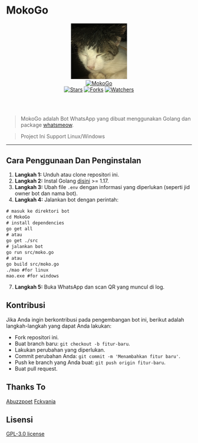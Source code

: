 # MokoGo

<div align="center">
  <img src="./static/logo.jpg" width="30%" alt="Logo Moko"><br>
  <a href="#"><img alt="MokoGo" src="https://img.shields.io/badge/MokoGo-blue?colorA=%23ff0000&colorB=%23017e40&style=for-the-badge"></a><br>
  <a href="https://github.com/Abuzzpoet/MokoGo/stargazers"><img alt="Stars" src="https://img.shields.io/github/stars/Abuzzpoet/MokoGo?style=flat-square"></a>
  <a href="https://github.com/Abuzzpoet/MokoGo/network/members"><img alt="Forks" src="https://img.shields.io/github/forks/Abuzzpoet/MokoGo?style=flat-square"></a>
  <a href="https://github.com/Abuzzpoet/MokoGo/watchers"><img alt="Watchers" src="https://img.shields.io/github/watchers/Abuzzpoet/MokoGo?style=flat-square"></a>
</div>

<br><br>
> <p>MokoGo adalah Bot WhatsApp yang dibuat menggunakan Golang dan package <a href="https://github.com/tulir/whatsmeow" target="_blank">whatsmeow</a>.</p>

> <p>Project Ini Support Linux/Windows</p>

___

## Cara Penggunaan Dan Penginstalan

1. **Langkah 1:** Unduh atau clone repositori ini.
3. **Langkah 2:** Instal Golang [disini](https://go.dev/doc/install)  >= 1.17.
4. **Langkah 3:** Ubah file `.env` dengan informasi yang diperlukan (seperti jid owner bot dan nama bot).
5. **Langkah 4:** Jalankan bot dengan perintah:
```shell
# masuk ke direktori bot
cd MokoGo
# install dependencies
go get all 
# atau
go get ./src
# jalankan bot
go run src/moko.go
# atau
go build src/moko.go
./mao #for linux
mao.exe #for windows
```
7. **Langkah 5:** Buka WhatsApp dan scan QR yang muncul di log.

## Kontribusi

Jika Anda ingin berkontribusi pada pengembangan bot ini, berikut adalah langkah-langkah yang dapat Anda lakukan:
- Fork repositori ini.
- Buat branch baru: `git checkout -b fitur-baru`.
- Lakukan perubahan yang diperlukan.
- Commit perubahan Anda: `git commit -m 'Menambahkan fitur baru'`.
- Push ke branch yang Anda buat: `git push origin fitur-baru`.
- Buat pull request.

## Thanks To
[Abuzzpoet](https://github.com/Abuzzpoet/MokoGo)
[Fckvania](https://github.com/fckvania/MaoGo)

## Lisensi

[GPL-3.0 license](/LICENSE.txt)
